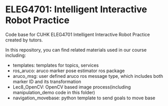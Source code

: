 # ELEG4701: Intelligent Interactive Robot Practice
Code base for CUHK ELEG4701 Intelligent Interactive Robot Practice created by tutors.

In this repository, you can find related materials used in our course including:
* templates: templates for topics, services
* ros_aruco: aruco marker pose estimator ros package 
* aruco_msg: user defined aruco ros message type, which includes both marker ID and its transformation
* Lec8_OpenCV: OpenCV based image process(including manipulation_demo code in this folder)
* navigation_movebase: python template to send goals to move base


